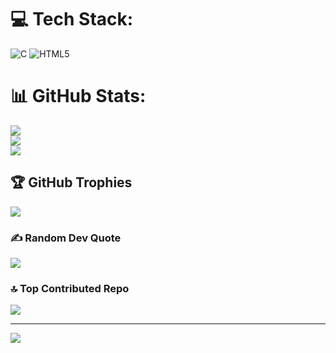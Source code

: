 
# 💻 Tech Stack:
![C](https://img.shields.io/badge/c-%2300599C.svg?style=for-the-badge&logo=c&logoColor=white) ![HTML5](https://img.shields.io/badge/html5-%23E34F26.svg?style=for-the-badge&logo=html5&logoColor=white)
# 📊 GitHub Stats:
![](https://github-readme-stats.vercel.app/api?username=anand857a&theme=prussian&hide_border=false&include_all_commits=false&count_private=false)<br/>
![](https://github-readme-streak-stats.herokuapp.com/?user=anand857a&theme=prussian&hide_border=false)<br/>
![](https://github-readme-stats.vercel.app/api/top-langs/?username=anand857a&theme=prussian&hide_border=false&include_all_commits=false&count_private=false&layout=compact)

## 🏆 GitHub Trophies
![](https://github-profile-trophy.vercel.app/?username=anand857a&theme=radical&no-frame=false&no-bg=true&margin-w=4)

### ✍️ Random Dev Quote
![](https://quotes-github-readme.vercel.app/api?type=vetical&theme=tokyonight)

### 🔝 Top Contributed Repo
![](https://github-contributor-stats.vercel.app/api?username=anand857a&limit=5&theme=prussian&combine_all_yearly_contributions=true)

---
[![](https://visitcount.itsvg.in/api?id=anand857a&icon=9&color=0)](https://visitcount.itsvg.in)

<!-- Proudly created with GPRM ( https://gprm.itsvg.in ) -->
